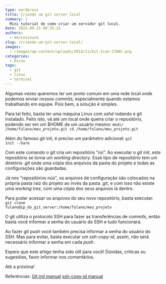 ```yaml
---
type: wordpress
title: Criando um git server local
summary: |
  Mini tutorial de como criar um servidor git local.
date: 2015-09-15 00:35:22
authors:
  - marcossouza
slug: /criando-um-git-server-local/
images:
  - /images/wp-content/uploads/2014/11/Git-Icon-1788C.png
categories:
  - Dicas
tags:
  - git
  - linux
  - terminal
---
```


Algumas vezes queremos ter um ponto comum em uma rede local onde podemos enviar nossos <em>commits</em>, especialmente quando estamos trabalhando em equipe. Pois bem, a solução é simples.

<!--more-->

Para tal feito, basta ter uma máquina Linux com <em>sshd</em> rodando e git instalado. Feito isto, vá até um local onde queira criar o repositório, podendo ser em um $HOME de um usuário mesmo:
<code>mkdir /home/fulano/meu_projeto.git
cd /home/fulano/meu_projeto.git</code>

Além do famoso git init, é preciso um parâmetro adicional:
<code>git init --bare</code>

Com este comando o git cria um repositório "nú". Ao executar o <em>git init</em>, este repositório se torna um <em>working directory</em>. Esse tipo de repositório tem um diretório <em>.git</em> onde uma cópia dos arquivos da pasta do projeto e todas as configurações são guardadas.

Já nos "repositórios nús", os arquivos de configuração são colocados na própria pasta raiz do projeto ao invés da pasta <em>.git</em>, e com isso não existe uma <em>working tree</em>, com uma cópia dos seus arquivos lá dentro.

Para poder acessar os arquivos do seu novo repositório, basta executar:
<code>git clone fulano@ip_do_git_server:/home/fulano/meu_projeto</code>

O git utiliza o protocolo SSH para fazer as transferências de <em>commits</em>, então basta você informar a senha do usuário do SSH e tudo funcionará.

Ao fazer git push você também precisa informar a senha do usuário do SSH. Mas para evitar, basta executar um <em>ssh-copy-id</em>, assim, não será necessário informar a senha em cada <em>push</em>.

Espero que este artigo tenha sido útil para você! Dúvidas, críticas ou sugestões, favor informar nos comentários.

Até a próxima!

Referências:
<a href="https://www.kernel.org/pub/software/scm/git/docs/git-init.html" target="_blank">Git init manual</a>
<a href="http://linux.die.net/man/1/ssh-copy-id" target="_blank">ssh-copy-id manual</a>